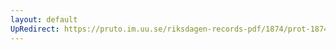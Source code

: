 ```yaml
---
layout: default
UpRedirect: https://pruto.im.uu.se/riksdagen-records-pdf/1874/prot-1874--ak--425.pdf
---
```

